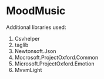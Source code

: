 # MoodMusic
Additional libraries used:
1. Csvhelper
2. taglib
3. Newtonsoft.Json
4. Mocrosoft.ProjectOxford.Common
5. Microsoft.ProjectOxford.Emotion
6. MvvmLight
